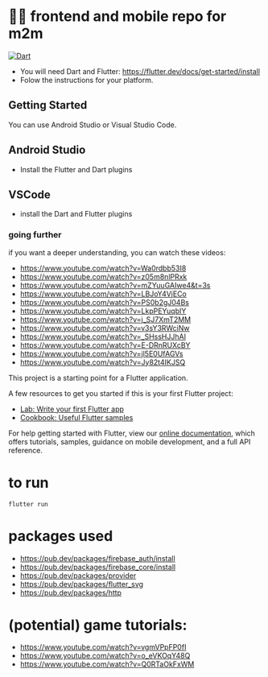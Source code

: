 # 👋🏻 frontend and mobile repo for m2m

[![Dart](https://github.com/UBC-BEST/frontend-m2m/actions/workflows/dart.yml/badge.svg)](https://github.com/UBC-BEST/frontend-m2m/actions/workflows/dart.yml)

- You will need Dart and Flutter: https://flutter.dev/docs/get-started/install
- Folow the instructions for your platform.

## Getting Started
You can use Android Studio or Visual Studio Code.

## Android Studio
- Install the Flutter and Dart plugins

## VSCode
- install the Dart and Flutter plugins

### going further
if you want a deeper understanding, you can watch these videos:
- https://www.youtube.com/watch?v=Wa0rdbb53I8
- https://www.youtube.com/watch?v=z05m8nlPRxk
- https://www.youtube.com/watch?v=mZYuuGAIwe4&t=3s
- https://www.youtube.com/watch?v=LBJoY4VjECo
- https://www.youtube.com/watch?v=PS0b2gJ04Bs
- https://www.youtube.com/watch?v=LkpPEYuqbIY
- https://www.youtube.com/watch?v=j_SJ7XmT2MM
- https://www.youtube.com/watch?v=v3sY3RWciNw
- https://www.youtube.com/watch?v=_SHssHJJhAI
- https://www.youtube.com/watch?v=E-DRnRUXcBY
- https://www.youtube.com/watch?v=jl5E0UfAGVs
- https://www.youtube.com/watch?v=Jy82t4IKJSQ

This project is a starting point for a Flutter application.

A few resources to get you started if this is your first Flutter project:

- [Lab: Write your first Flutter app](https://flutter.dev/docs/get-started/codelab)
- [Cookbook: Useful Flutter samples](https://flutter.dev/docs/cookbook)

For help getting started with Flutter, view our
[online documentation](https://flutter.dev/docs), which offers tutorials,
samples, guidance on mobile development, and a full API reference.

# to run
```
flutter run
```

# packages used
- https://pub.dev/packages/firebase_auth/install
- https://pub.dev/packages/firebase_core/install
- https://pub.dev/packages/provider
- https://pub.dev/packages/flutter_svg
- https://pub.dev/packages/http

# (potential) game tutorials:
- https://www.youtube.com/watch?v=vgmVPpFP0fI
- https://www.youtube.com/watch?v=o_eVKOqY48Q
- https://www.youtube.com/watch?v=Q0RTaOkFxWM
